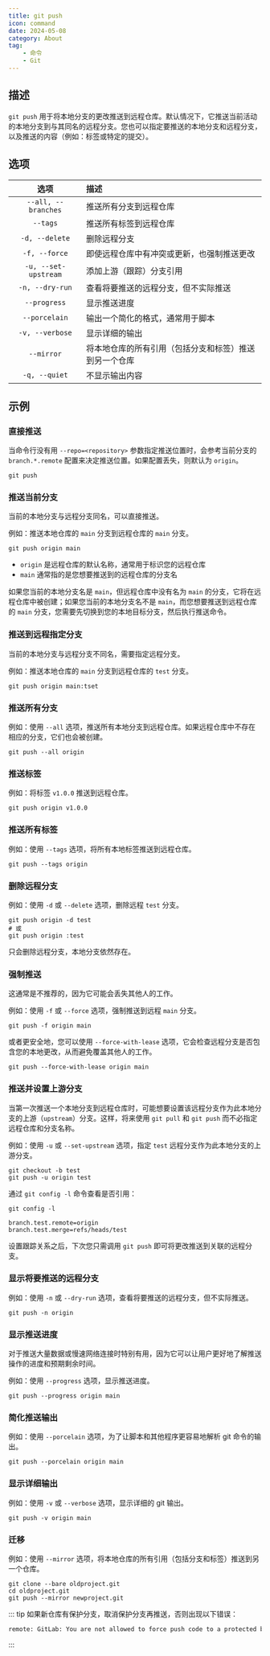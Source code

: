 ```yaml
---
title: git push
icon: command
date: 2024-05-08
category: About
tag:
    - 命令
    - Git
---
```


## 描述

`git push` 用于将本地分支的更改推送到远程仓库。默认情况下，它推送当前活动的本地分支到与其同名的远程分支。您也可以指定要推送的本地分支和远程分支，以及推送的内容（例如：标签或特定的提交）。

## 选项

|  选项  |  描述  |
|  :----:  |  :----  |
|  `--all, --branches`  |  推送所有分支到远程仓库  |
|  `--tags`  |  推送所有标签到远程仓库  |
|  `-d, --delete`  |  删除远程分支  |
|  `-f, --force`  |  即使远程仓库中有冲突或更新，也强制推送更改  |
|  `-u, --set-upstream`  |  添加上游（跟踪）分支引用  |
|  `-n, --dry-run`  |  查看将要推送的远程分支，但不实际推送  |
|  `--progress`  |  显示推送进度  |
|  `--porcelain`  |  输出一个简化的格式，通常用于脚本  |
|  `-v, --verbose`  |  显示详细的输出  |
|  `--mirror`  |  将本地仓库的所有引用（包括分支和标签）推送到另一个仓库  |
|  `-q, --quiet`  |  不显示输出内容  |

## 示例

### 直接推送

当命令行没有用 `--repo=<repository>` 参数指定推送位置时，会参考当前分支的 `branch.*.remote` 配置来决定推送位置。如果配置丢失，则默认为 `origin`。

```shell
git push
```

### 推送当前分支

当前的本地分支与远程分支同名，可以直接推送。

例如：推送本地仓库的 `main` 分支到远程仓库的 `main` 分支。

```shell
git push origin main
```

- `origin` 是远程仓库的默认名称，通常用于标识您的远程仓库
- `main` 通常指的是您想要推送到的远程仓库的分支名

如果您当前的本地分支名是 `main`，但远程仓库中没有名为 `main` 的分支，它将在远程仓库中被创建；如果您当前的本地分支名不是 `main`，而您想要推送到远程仓库的 `main` 分支，您需要先切换到您的本地目标分支，然后执行推送命令。

### 推送到远程指定分支

当前的本地分支与远程分支不同名，需要指定远程分支。

例如：推送本地仓库的 `main` 分支到远程仓库的 `test` 分支。

```shell
git push origin main:tset
```

### 推送所有分支

例如：使用 `--all` 选项，推送所有本地分支到远程仓库。如果远程仓库中不存在相应的分支，它们也会被创建。

```shell
git push --all origin
```

### 推送标签

例如：将标签 `v1.0.0` 推送到远程仓库。

```shell
git push origin v1.0.0
```

### 推送所有标签

例如：使用 `--tags` 选项，将所有本地标签推送到远程仓库。

```shell
git push --tags origin
```

### 删除远程分支

例如：使用 `-d` 或 `--delete` 选项，删除远程 `test` 分支。

```shell
git push origin -d test
# 或
git push origin :test
```

只会删除远程分支，本地分支依然存在。

### 强制推送

这通常是不推荐的，因为它可能会丢失其他人的工作。

例如：使用 `-f` 或 `--force` 选项，强制推送到远程 `main` 分支。

```shell
git push -f origin main
```

或者更安全地，您可以使用 `--force-with-lease` 选项，它会检查远程分支是否包含您的本地更改，从而避免覆盖其他人的工作。

```shell
git push --force-with-lease origin main
```

### 推送并设置上游分支

当第一次推送一个本地分支到远程仓库时，可能想要设置该远程分支作为此本地分支的上游（`upstream`）分支。这样，将来使用 `git pull` 和 `git push` 而不必指定远程仓库和分支名称。

例如：使用 `-u` 或 `--set-upstream` 选项，指定 `test` 远程分支作为此本地分支的上游分支。

```shell
git checkout -b test
git push -u origin test
```

通过 `git config -l` 命令查看是否引用：

```shell
git config -l

branch.test.remote=origin
branch.test.merge=refs/heads/test
```

设置跟踪关系之后，下次您只需调用 `git push` 即可将更改推送到关联的远程分支。

### 显示将要推送的远程分支

例如：使用 `-n` 或 `--dry-run` 选项，查看将要推送的远程分支，但不实际推送。

```shell
git push -n origin
```

### 显示推送进度

对于推送大量数据或慢速网络连接时特别有用，因为它可以让用户更好地了解推送操作的进度和预期剩余时间。

例如：使用 `--progress` 选项，显示推送进度。

```shell
git push --progress origin main
```

### 简化推送输出

例如：使用 `--porcelain` 选项，为了让脚本和其他程序更容易地解析 git 命令的输出。

```shell
git push --porcelain origin main
```

### 显示详细输出

例如：使用 `-v` 或 `--verbose` 选项，显示详细的 git 输出。

```shell
git push -v origin main
```

### 迁移

例如：使用 `--mirror` 选项，将本地仓库的所有引用（包括分支和标签）推送到另一个仓库。

```shell
git clone --bare oldproject.git
cd oldproject.git
git push --mirror newproject.git
```

::: tip
如果新仓库有保护分支，取消保护分支再推送，否则出现以下错误：

```bash
remote: GitLab: You are not allowed to force push code to a protected branch on this project.
```

:::
